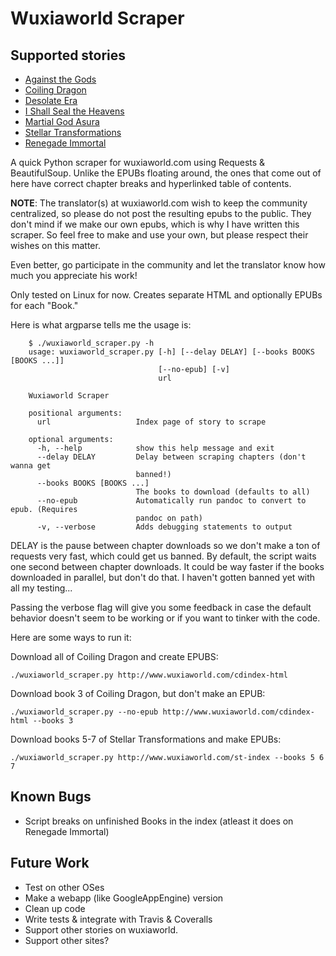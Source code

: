 Wuxiaworld Scraper
==================

Supported stories
-----------------
* [Against the Gods](http://www.wuxiaworld.com/atg-index/)
* [Coiling Dragon](http://www.wuxiaworld.com/cdindex-html/)
* [Desolate Era](http://www.wuxiaworld.com/desolate-era-index/)
* [I Shall Seal the Heavens](http://www.wuxiaworld.com/issth-index/)
* [Martial God Asura](http://www.wuxiaworld.com/mga-index/)
* [Stellar Transformations](http://www.wuxiaworld.com/st-index/)
* [Renegade Immortal](http://wuxiaworld.com/renegade-index/)


A quick Python scraper for wuxiaworld.com using Requests & BeautifulSoup.
Unlike the EPUBs floating around, the ones that come out of here have correct
chapter breaks and hyperlinked table of contents.

**NOTE**: The translator(s) at wuxiaworld.com wish to keep the community
centralized, so please do not post the resulting epubs to the public. They
don't mind if we make our own epubs, which is why I have written this scraper.
So feel free to make and use your own, but please respect their wishes
on this matter.

Even better, go participate in the community and let the translator know how
much you appreciate his work!

Only tested on Linux for now.
Creates separate HTML and optionally EPUBs for each "Book."

Here is what argparse tells me the usage is:

```
    $ ./wuxiaworld_scraper.py -h
    usage: wuxiaworld_scraper.py [-h] [--delay DELAY] [--books BOOKS [BOOKS ...]]
                                 [--no-epub] [-v]
                                 url

    Wuxiaworld Scraper

    positional arguments:
      url                   Index page of story to scrape

    optional arguments:
      -h, --help            show this help message and exit
      --delay DELAY         Delay between scraping chapters (don't wanna get
                            banned!)
      --books BOOKS [BOOKS ...]
                            The books to download (defaults to all)
      --no-epub             Automatically run pandoc to convert to epub. (Requires
                            pandoc on path)
      -v, --verbose         Adds debugging statements to output

```

DELAY is the pause between chapter downloads so we don't make a ton of requests
very fast, which could get us banned. By default, the script waits one second
between chapter downloads. It could be way faster if the books downloaded in
parallel, but don't do that. I haven't gotten banned yet with all my testing...

Passing the verbose flag will give you some feedback in case the default
behavior doesn't seem to be working or if you want to tinker with the code.

Here are some ways to run it:

Download all of Coiling Dragon and create EPUBS:

```
./wuxiaworld_scraper.py http://www.wuxiaworld.com/cdindex-html
```

Download book 3 of Coiling Dragon, but don't make an EPUB:

```
./wuxiaworld_scraper.py --no-epub http://www.wuxiaworld.com/cdindex-html --books 3
```

Download books 5-7 of Stellar Transformations and make EPUBs:

```
./wuxiaworld_scraper.py http://www.wuxiaworld.com/st-index --books 5 6 7
```


Known Bugs
----------
* Script breaks on unfinished Books in the index (atleast it does on Renegade Immortal)

Future Work
-----------
* Test on other OSes
* Make a webapp (like GoogleAppEngine) version
* Clean up code
* Write tests & integrate with Travis & Coveralls
* Support other stories on wuxiaworld.
* Support other sites?

